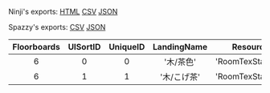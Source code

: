 Ninji's exports: [HTML](https://wuffs.org/acnh/bcsv_140/html/RoomLandingParam.html) [CSV](https://wuffs.org/acnh/bcsv_140/csv/RoomLandingParam.csv) [JSON](https://wuffs.org/acnh/bcsv_140/json/RoomLandingParam.json)

Spazzy's exports: [CSV](https://github.com/McSpazzy/acnh-csv/blob/master/RoomLandingParam.csv) [JSON](https://github.com/McSpazzy/acnh-json/blob/master/RoomLandingParam.json)

| Floorboards | UISortID | UniqueID | LandingName | ResourceName |
|:--:|:--:|:--:|:--:|:--:|
| 6 | 0 | 0 | '木/茶色' | 'RoomTexStairsWood00' | 
| 6 | 1 | 1 | '木/こげ茶' | 'RoomTexStairsWood01' | 
